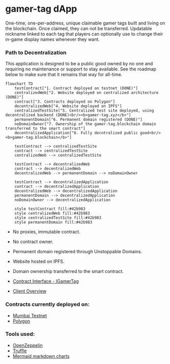 # gamer-tag dApp

One-time, one-per-address, unique claimable gamer tags built and living on the blockchain. Once claimed, they can not be transferred.
Updatable nickname linked to each tag that players can optionally use to change their in-game display names whenever they want.

### Path to Decentralization
This application is designed to be a public good owned by no one and requiring no maintenance or support to stay available. 
See the roadmap below to make sure that it remains that way for all-time. 
```mermaid
flowchart TD
	testContract["1. Contract deployed on testnet (DONE)"]
	centralizedWeb["2. Website deployed on centralized architecture (DONE)"]
	contract["3. Contracts deployed on Polygon"]
	decentralizedWeb["4. Website deployed on IPFS"]
	centralizedTestSite["5. Centralized test site deployed, using decentralized backend (DONE)<br/><b>gamer-tag.xyz</b>"]
	permanentDomain["6. Permanent domain registered (DONE)"]
	noDomainOwner["7. Ownership of the gamer-tag.blockchain domain transferred to the smart contract"]
	decentralizedApplication["8. Fully decntralized public good<br/><b>gamer-tag.blockchain</b>"]
	
	testContract --> centralizedTestSite
	contract --> centralizedTestSite
	centralizedWeb --> centralizedTestSite
	
	testContract --> decentralizedWeb
	contract --> decentralizedWeb
	decentralizedWeb --> permanentDomain --> noDomainOwner
	
	testContract --> decentralizedApplication
	contract --> decentralizedApplication
	decentralizedWeb --> decentralizedApplication
	permanentDomain --> decentralizedApplication
	noDomainOwner --> decentralizedApplication
	
	style testContract fill:#42b983
	style centralizedWeb fill:#42b983
	style centralizedTestSite fill:#42b983
	style permanentDomain fill:#42b983
```
- No proxies, immutable contract. 
- No contract owner.
- Permanent domain registered through Unstoppable Domains.
- Website hosted on IPFS. 
- Domain ownership transferred to the smart contract.

- [Contract Interface - IGamerTag](contracts/IGamerTag.sol)
- [Client Overview](client/README.md)

### Contracts currently deployed on:
- [Mumbai Testnet](https://mumbai.polygonscan.com/address/TODO)
- [Polygon](https://polygonscan.com/address/TODO)

### Tools used:
- [OpenZeppelin](https://docs.openzeppelin.com/contracts/4.x/)
- [Truffle](https://trufflesuite.com/)
- [Mermaid markdown charts](https://mermaid-js.github.io/mermaid/#/flowchart)
